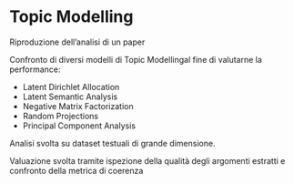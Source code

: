 # Topic Modelling
Riproduzione dell’analisi di un paper

Confronto di diversi modelli di Topic Modellingal fine di valutarne la performance:
- Latent Dirichlet Allocation
- Latent Semantic Analysis
- Negative Matrix Factorization
- Random Projections
- Principal Component Analysis

Analisi svolta su dataset testuali di grande dimensione.

Valuazione svolta tramite ispezione della qualità degli argomenti estratti e confronto della metrica di coerenza

